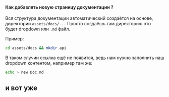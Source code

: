 #### Как добавлять новую страницу документации ?

Вся структура документации автоматический создаётся на основе,
директории `assets/docs/...`
Просто создаёшь там директорию это будет dropdown или `.md` файл.

Пример:

```sh
cd assets/docs && mkdir api
```

В таком случии ссылка ещё не появится, ведь нам нужно заполнить наш
dropdown контентом, например там же:

```sh
echo > new Doc.md
```

## и вот уже
